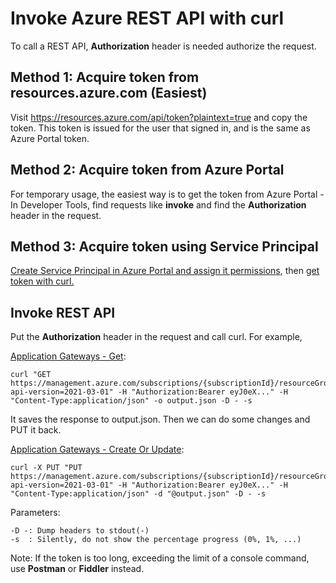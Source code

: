 # Invoke Azure REST API with curl

To call a REST API, **Authorization** header is needed authorize the request.

## Method 1: Acquire token from resources.azure.com (Easiest)

Visit <https://resources.azure.com/api/token?plaintext=true> and copy the token. This token is issued for the user that signed in, and is the same as Azure Portal token.

## Method 2: Acquire token from Azure Portal 
For temporary usage, the easiest way is to get the token from Azure Portal - In Developer Tools, find requests like **invoke** and find the **Authorization** header in the request. 

## Method 3: Acquire token using Service Principal

[Create Service Principal in Azure Portal and assign it permissions](../aad/Service-Principal-portal.md), then [get token with curl.](../aad/Service-Principal-get-token-with-curl.md)

## Invoke REST API

Put the **Authorization** header in the request and call curl. For example, 

[Application Gateways - Get](https://docs.microsoft.com/en-us/rest/api/application-gateway/applicationgateways/get):

```
curl "GET https://management.azure.com/subscriptions/{subscriptionId}/resourceGroups/{resourceGroupName}/providers/Microsoft.Network/applicationGateways/{applicationGatewayName}?api-version=2021-03-01" -H "Authorization:Bearer eyJ0eX..." -H "Content-Type:application/json" -o output.json -D - -s
```

It saves the response to output.json. Then we can do some changes and PUT it back.

[Application Gateways - Create Or Update](https://docs.microsoft.com/en-us/rest/api/application-gateway/applicationgateways/createorupdate):

```
curl -X PUT "PUT https://management.azure.com/subscriptions/{subscriptionId}/resourceGroups/{resourceGroupName}/providers/Microsoft.Network/applicationGateways/{applicationGatewayName}?api-version=2021-03-01" -H "Authorization:Bearer eyJ0eX..." -H "Content-Type:application/json" -d "@output.json" -D - -s
```

Parameters:

```
-D -: Dump headers to stdout(-)
-s  : Silently, do not show the percentage progress (0%, 1%, ...)
```

Note: If the token is too long, exceeding the limit of a console command, use **Postman** or **Fiddler** instead.
